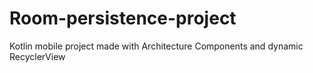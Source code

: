 # Room-persistence-project
Kotlin mobile project made with Architecture Components and dynamic RecyclerView
